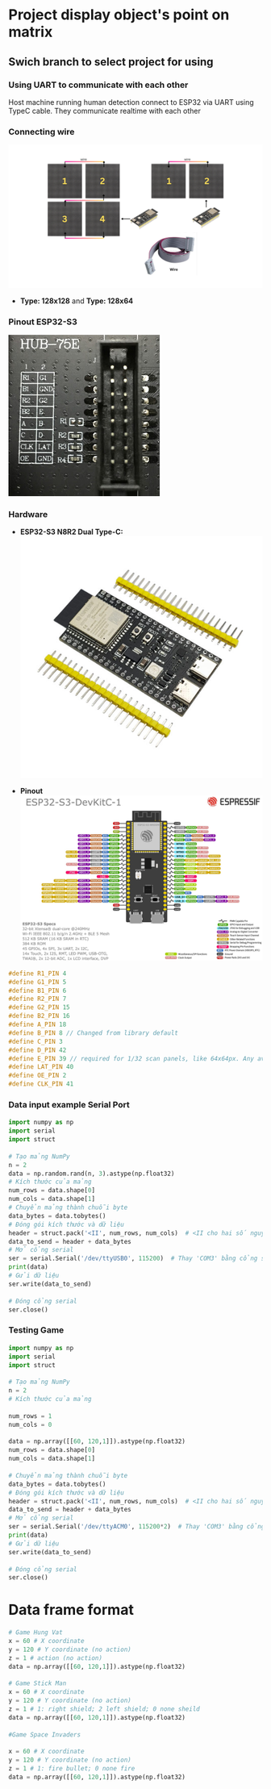 # Project display object's point on matrix

## Swich branch to select project for using

### Using UART to communicate with each other
Host machine running human detection connect to ESP32 via UART using TypeC cable. They communicate realtime with each other

### Connecting wire
![](/img/wire.png)

- **Type: 128x128** and **Type: 128x64**
  
### Pinout ESP32-S3
![](/img/connector.jpg)

### Hardware

- **ESP32-S3 N8R2 Dual Type-C:**
    ![ESP32-S3 N8R2 Dual Type-C](/img/esp32s3.jpg)
    

- **Pinout**
![](/img/esp32-s3_devkitc-1_pinlayout_v1.1.jpg)


```CPP
#define R1_PIN 4
#define G1_PIN 5
#define B1_PIN 6
#define R2_PIN 7
#define G2_PIN 15
#define B2_PIN 16
#define A_PIN 18
#define B_PIN 8 // Changed from library default
#define C_PIN 3
#define D_PIN 42
#define E_PIN 39 // required for 1/32 scan panels, like 64x64px. Any available pin would do, i.e. IO32
#define LAT_PIN 40
#define OE_PIN 2
#define CLK_PIN 41
```

### Data input example Serial Port

```python
import numpy as np
import serial
import struct

# Tạo mảng NumPy
n = 2
data = np.random.rand(n, 3).astype(np.float32)
# Kích thước của mảng
num_rows = data.shape[0]
num_cols = data.shape[1]
# Chuyển mảng thành chuỗi byte
data_bytes = data.tobytes()
# Đóng gói kích thước và dữ liệu
header = struct.pack('<II', num_rows, num_cols)  # <II cho hai số nguyên không dấu 32-bit
data_to_send = header + data_bytes
# Mở cổng serial
ser = serial.Serial('/dev/ttyUSB0', 115200)  # Thay 'COM3' bằng cổng serial của bạn
print(data)
# Gửi dữ liệu
ser.write(data_to_send)

# Đóng cổng serial
ser.close()

```

### Testing Game

```python
import numpy as np
import serial
import struct

# Tạo mảng NumPy
n = 2
# Kích thước của mảng

num_rows = 1
num_cols = 0

data = np.array([[60, 120,1]]).astype(np.float32)
num_rows = data.shape[0]
num_cols = data.shape[1]

# Chuyển mảng thành chuỗi byte
data_bytes = data.tobytes()
# Đóng gói kích thước và dữ liệu
header = struct.pack('<II', num_rows, num_cols)  # <II cho hai số nguyên không dấu 32-bit
data_to_send = header + data_bytes
# Mở cổng serial
ser = serial.Serial('/dev/ttyACM0', 115200*2)  # Thay 'COM3' bằng cổng serial của bạn
print(data)
# Gửi dữ liệu
ser.write(data_to_send)

# Đóng cổng serial
ser.close()

```

# Data frame format
```python
# Game Hung Vat
x = 60 # X coordinate
y = 120 # Y coordinate (no action)
z = 1 # action (no action)
data = np.array([[60, 120,1]]).astype(np.float32)

# Game Stick Man
x = 60 # X coordinate
y = 120 # Y coordinate (no action)
z = 1 # 1: right shield; 2 left shield; 0 none sheild
data = np.array([[60, 120,1]]).astype(np.float32)

#Game Space Invaders

x = 60 # X coordinate
y = 120 # Y coordinate (no action)
z = 1 # 1: fire bullet; 0 none fire
data = np.array([[60, 120,1]]).astype(np.float32)

```
